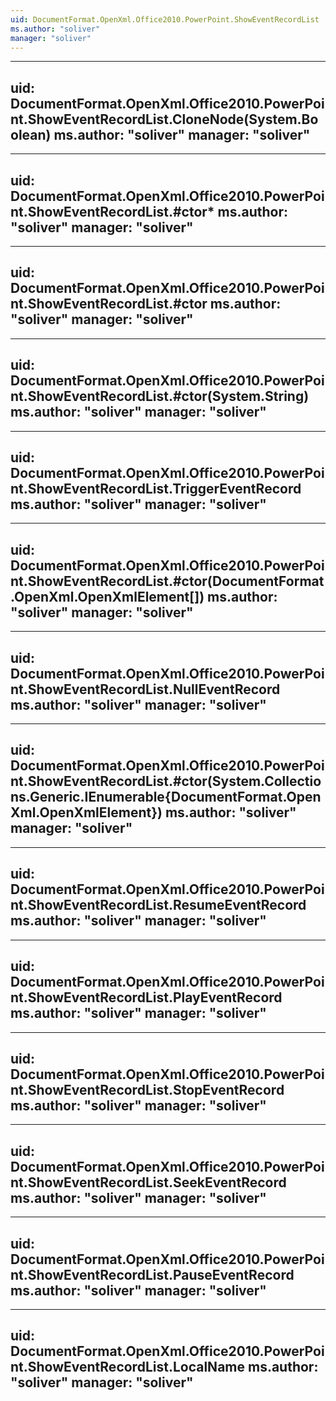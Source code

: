 ```yaml
---
uid: DocumentFormat.OpenXml.Office2010.PowerPoint.ShowEventRecordList
ms.author: "soliver"
manager: "soliver"
---
```


---
uid: DocumentFormat.OpenXml.Office2010.PowerPoint.ShowEventRecordList.CloneNode(System.Boolean)
ms.author: "soliver"
manager: "soliver"
---

---
uid: DocumentFormat.OpenXml.Office2010.PowerPoint.ShowEventRecordList.#ctor*
ms.author: "soliver"
manager: "soliver"
---

---
uid: DocumentFormat.OpenXml.Office2010.PowerPoint.ShowEventRecordList.#ctor
ms.author: "soliver"
manager: "soliver"
---

---
uid: DocumentFormat.OpenXml.Office2010.PowerPoint.ShowEventRecordList.#ctor(System.String)
ms.author: "soliver"
manager: "soliver"
---

---
uid: DocumentFormat.OpenXml.Office2010.PowerPoint.ShowEventRecordList.TriggerEventRecord
ms.author: "soliver"
manager: "soliver"
---

---
uid: DocumentFormat.OpenXml.Office2010.PowerPoint.ShowEventRecordList.#ctor(DocumentFormat.OpenXml.OpenXmlElement[])
ms.author: "soliver"
manager: "soliver"
---

---
uid: DocumentFormat.OpenXml.Office2010.PowerPoint.ShowEventRecordList.NullEventRecord
ms.author: "soliver"
manager: "soliver"
---

---
uid: DocumentFormat.OpenXml.Office2010.PowerPoint.ShowEventRecordList.#ctor(System.Collections.Generic.IEnumerable{DocumentFormat.OpenXml.OpenXmlElement})
ms.author: "soliver"
manager: "soliver"
---

---
uid: DocumentFormat.OpenXml.Office2010.PowerPoint.ShowEventRecordList.ResumeEventRecord
ms.author: "soliver"
manager: "soliver"
---

---
uid: DocumentFormat.OpenXml.Office2010.PowerPoint.ShowEventRecordList.PlayEventRecord
ms.author: "soliver"
manager: "soliver"
---

---
uid: DocumentFormat.OpenXml.Office2010.PowerPoint.ShowEventRecordList.StopEventRecord
ms.author: "soliver"
manager: "soliver"
---

---
uid: DocumentFormat.OpenXml.Office2010.PowerPoint.ShowEventRecordList.SeekEventRecord
ms.author: "soliver"
manager: "soliver"
---

---
uid: DocumentFormat.OpenXml.Office2010.PowerPoint.ShowEventRecordList.PauseEventRecord
ms.author: "soliver"
manager: "soliver"
---

---
uid: DocumentFormat.OpenXml.Office2010.PowerPoint.ShowEventRecordList.LocalName
ms.author: "soliver"
manager: "soliver"
---
